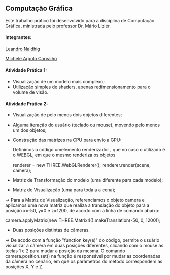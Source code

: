 ## Computação Gráfica

Este trabalho prático foi desenvolvido para a disciplina de Computação Gráfica, ministrada pelo professor Dr. Mário Liziér.

#### Integrantes: 

[Leandro Naidhig](https://github.com/Leandro-Naidhig/)

[Michele Argolo Carvalho](https://github.com/xmixele/)

#### Atividade Prática 1:
- Visualização de um modelo mais complexo;
- Utilização simples de shaders, apenas redimensionamento para o volume de visão.

#### Atividade Prática 2:
- Visualização de pelo menos dois objetos diferentes;


- Alguma iteração do usuário (teclado ou mouse), movendo pelo menos um dos objetos;



- Construção das matrizes na CPU para envio a GPU:

  Definimos o código umelemento renderizador , que no caso o utilizado é o WEBGL, em que o mesmo renderiza os objetos 


  renderer = new THREE.WebGLRenderer();
  renderer.render(scene, camera);

- Matriz de Transformação do modelo (uma diferente para cada modelo);


- Matriz de Visualização (uma para toda a a cena);

-> Para a Matriz de Visualização, referenciamos o objeto camera e aplicamos uma nova matriz que realiza a translação do objeto para a posição x=-50, y=0 e z=1200, de acordo com a linha de comando abaixo:

 camera.applyMatrix(new THREE.Matrix4().makeTranslation(-50, 0, 1200));

- Duas posições distintas de câmeras.

-> De acodo com a função "function key(e)" do código, permite o usuário visualizar a câmera em duas posições diferentes, clicando com o mouse as teclas 1 e 2 para mudar a posição da mesma. O comando camera.position.set() na função é responsável por mudar as coordenadas da câmera no cenário, em que os parâmetros do método correspondem as posições X, Y e Z.



